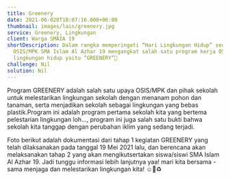 ```yaml
---
title: Greenery
date: 2021-06-020T18:07:16.000+06:00
thumbnail: images/lain/greenery.jpg
service: Greenery, Lingkungan
client: Warga SMAIA 19
shortDescription: Dalam rangka memperingati “Hari Lingkungan Hidup” sedunia pada tanggal 6 juni lalu, 
  OSIS/MPK SMA Islam Al Azhar 19 mengangkat salah satu program kerja OSIS yang berkaitan dengan 
  lingkungan hidup yaitu “GREENERY”🌿
challenge: Nil
solution: Nil
---
```

Program GREENERY adalah salah satu upaya OSIS/MPK dan pihak sekolah untuk melestarikan lingkungan sekolah dengan menanam pohon dan tanaman, serta menjadikan sekolah sebagai lingkungan yang bebas plastik.Program ini adalah program pertama sekolah kita yang bertema pelestarian lingkungan loh..., program ini juga salah satu bukti bahwa sekolah kita tanggap dengan perubahan iklim yang sedang terjadi.

Foto berikut adalah dokumentasi dari tahap 1 kegiatan GREENERY yang telah dilaksanakan pada tanggal 19 Mei 2021 lalu, dan berencana akan melaksanakan tahap 2 yang akan mengikutsertakan siswa/siswi SMA Islam Al Azhar 19. Jadi tunggu informasi lebih lanjutnya yaa! mari kita bersama - sama menjaga dan melestarikan lingkungan kita! ☺️🍃♻️